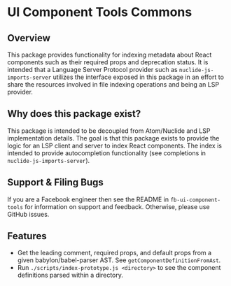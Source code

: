 # UI Component Tools Commons

## Overview

This package provides functionality for indexing metadata about React components
such as their required props and deprecation status.
It is intended that a Language Server Protocol provider such as
`nuclide-js-imports-server` utilizes the interface exposed in this package in an
effort to share the resources involved in file indexing operations and being an
LSP provider.

## Why does this package exist?

This package is intended to be decoupled from Atom/Nuclide and LSP
implementation details. The goal is that this package exists to provide the
logic for an LSP client and server to index React components. The index is
intended to provide autocompletion functionality (see completions in
`nuclide-js-imports-server`).

## Support & Filing Bugs

If you are a Facebook engineer then see the README in `fb-ui-component-tools`
for information on support and feedback. Otherwise, please use GitHub issues.

## Features

* Get the leading comment, required props, and default props from a given
  babylon/babel-parser AST. See `getComponentDefinitionFromAst`.
* Run `./scripts/index-prototype.js <directory>` to see the component
  definitions parsed within a directory.
